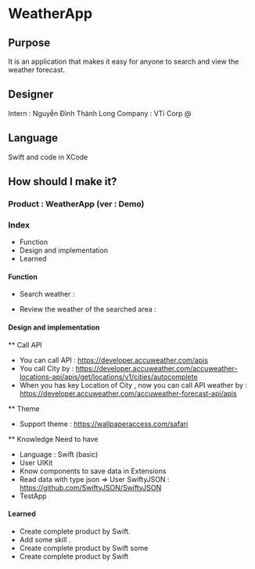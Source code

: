 # WeatherApp 

## Purpose

It is an application that makes it easy for anyone to search and view the weather forecast.

## Designer 

Intern : Nguyễn Đình Thành Long 
Company : VTi Corp @

## Language

Swift and code in XCode 

## How should I make it?

### Product : WeatherApp (ver : Demo)

### Index 
* Function 
* Design and implementation
* Learned 

#### Function 

- Search weather : 

- Review the weather of the searched area :


#### Design and implementation

** Call API
- You can call API : <https://developer.accuweather.com/apis>
- You call City by : <https://developer.accuweather.com/accuweather-locations-api/apis/get/locations/v1/cities/autocomplete>
- When you has key Location of City , now you can call API weather by : <https://developer.accuweather.com/accuweather-forecast-api/apis>

** Theme 
- Support theme : <https://wallpaperaccess.com/safari>

** Knowledge Need to have 

- Language : Swift (basic) 
- User UIKit 
- Know components to save data in Extensions
- Read data with type json => User SwiftyJSON : <https://github.com/SwiftyJSON/SwiftyJSON> 
- TestApp 

#### Learned

- Create complete product by Swift. 
- Add some skill .
- Create complete product by Swift some
- Create complete product by Swift 
